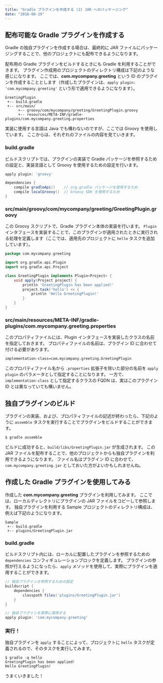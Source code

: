 ```yaml
---
title: "Gradle プラグインを作成する (2) JAR へのパッケージング"
date: "2016-08-19"
---
```


配布可能な Gradle プラグインを作成する
----

Gradle の独自プラグインを作成する場合は、最終的に JAR ファイルにパッケージングすることで、他のプロジェクトにも配布できるようになります。

配布用の Gradle プラグインをビルドするときにも Gradle を利用することができます。
プラグイン作成用のプロジェクトのディレクトリ構成は下記のような感じになります。
ここでは、**com.mycompany.greeting** という ID のプラグインを作成することとします（作成したプラグインは、`apply plugin: 'com.mycompany.greeting'` という形で適用できるようになります）。

```
GreetingPlugin
 +-- build.gradle
 +-- src/main/
      +-- groovy/com/mycompany/greeting/GreetingPlugin.groovy
      +-- resources/META-INF/gradle-plugins/com.mycompany.greeting.properties
```

実装に使用する言語は Java でも構わないのですが、ここでは Groovy を使用しています。
ここからは、それぞれのファイルの内容を見ていきます。

### build.gradle

ビルドスクリプトでは、プラグインの実装で Gradle パッケージを参照するための設定と、実装言語として Groovy を使用するための設定を行います。

```groovy
apply plugin: 'groovy'

dependencies {
    compile gradleApi()    // org.gradle パッケージを使用するため
    compile localGroovy()  // Groovy SDK を使用するため
}
```

### src/main/groovy/com/mycompany/greeting/GreetingPlugin.groovy

この Groovy スクリプトで、Gradle プラグイン本体の実装を行います。
`Plugin` インタフェースを実装することで、このプラグインが適用されたときに実行される処理を定義します（ここでは、適用先のプロジェクトに `hello` タスクを追加しています）。

```groovy
package com.mycompany.greeting

import org.gradle.api.Plugin
import org.gradle.api.Project

class GreetingPlugin implements Plugin<Project> {
    void apply(Project project) {
        println 'GreetingPlugin has been applied!'
        project.task('hello') << {
            println 'Hello GreetingPlugin!'
        }
    }
}
```

### src/main/resources/META-INF/gradle-plugins/com.mycompany.greeting.properties

このプロパティファイルには、Plugin インタフェースを実装したクラスの名前を指定しておきます。
プロパティファイルの名前は、プラグイン ID に合わせて付ける必要があります。

```
implementation-class=com.mycompany.greeting.GreetingPlugin
```

このプロパティファイル名から `.properties` 拡張子を除いた部分の名前を `apply plugin` のパラメータとして指定することになります。
一方で、`implementation-class` として指定するクラスの FQDN は、実はこのプラグイン ID とは異なっていても構いません。

独自プラグインのビルド
----

プラグインの実装、および、プロパティファイルの記述が終わったら、下記のように `assemble` タスクを実行することでプラグインをビルドすることができます。


```
$ gradle assemble
```

ビルドに成功すると、`build/libs/GreetingPlugin.jar` が生成されます。
この JAR ファイルを配布することで、他のプロジェクトからも独自プラグインを利用できるようになります。
ファイル名はプラグイン ID に合わせて、`com.mycompany.greeting.jar` としておいた方がよいかもしれませんね。


作成した Gradle プラグインを使用してみる
----

作成した **com.mycompany.greeting** プラグインを利用してみます。
ここでは、ローカルディレクトリにプラグインの JAR ファイルをコピーして参照します。
独自プラグインを利用する Sample プロジェクトのディレクトリ構成は、例えば下記のようになります。

```
Sample
 +-- build.gradle
 +-- plugins/GreetingPlugin.jar
```

### build.gradle

ビルドスクリプト内には、ローカルに配置したプラグインを参照するための `dependencies` コンフィギュレーションブロックを定義します。
プラグインの参照が行えるようになったら、`apply` メソッドを使用して、実際にプラグインを適用することができます。

```groovy
// 独自プラグインを参照するための設定
buildscript {
    dependencies {
        classpath files('plugins/GreetingPlugin.jar')
    }
}

// 独自プラグインを実際に適用する
apply plugin: 'com.mycompany.greeting'
```

### 実行！

独自プラグインを `apply` することによって、プロジェクトに `hello` タスクが定義されるので、そのタスクを実行してみます。

```
$ gradle -q hello
GreetingPlugin has been applied!
Hello GreetingPlugin!
```

うまくいきました！

